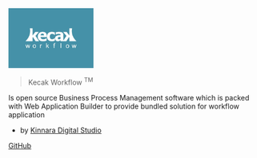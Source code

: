 <img src="https://raw.githubusercontent.com/kinnara-digital-studio/kecak-workflow/master/docs/assets/KecakLogo.jpg" height="120" alt="Kecak" />


> Kecak Workflow <sup><h8>TM</h8></sup>

Is open source Business Process Management software which is packed with Web Application Builder to provide bundled solution for workflow application

- by [Kinnara Digital Studio](https://kinnarastudio.com/)



[GitHub](https://github.com/kinnara-digital-studio/kecak-workflow/)
